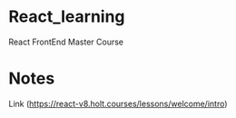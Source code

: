 # React_learning
React FrontEnd Master Course 
# Notes
Link (https://react-v8.holt.courses/lessons/welcome/intro)